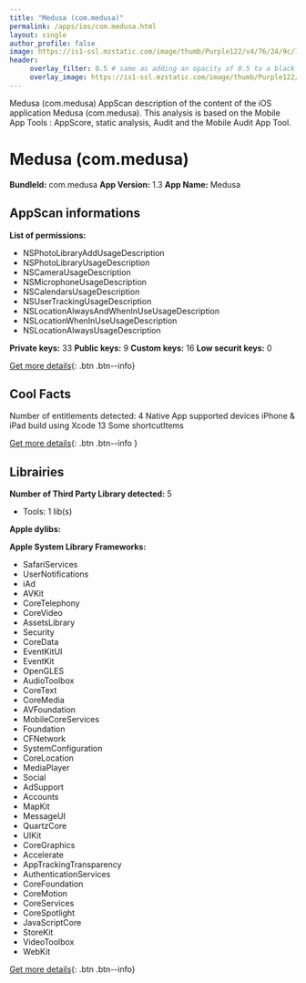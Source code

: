 ```yaml
---
title: "Medusa (com.medusa)"
permalink: /apps/ios/com.medusa.html
layout: single
author_profile: false
image: https://is1-ssl.mzstatic.com/image/thumb/Purple122/v4/76/24/9c/76249cff-8eb2-646e-4193-6828945712aa/AppIcon-1x_U007emarketing-0-7-0-85-220.png/512x512bb.jpg
header: 
     overlay_filter: 0.5 # same as adding an opacity of 0.5 to a black background
     overlay_image: https://is1-ssl.mzstatic.com/image/thumb/Purple122/v4/76/24/9c/76249cff-8eb2-646e-4193-6828945712aa/AppIcon-1x_U007emarketing-0-7-0-85-220.png/512x512bb.jpg
---
```

Medusa (com.medusa) AppScan description of the content of the iOS application Medusa (com.medusa). This analysis is based on the Mobile App Tools : AppScore, static analysis, Audit and the Mobile Audit App Tool.

# Medusa (com.medusa)

**BundleId:** com.medusa
**App Version:** 1.3
**App Name:** Medusa


## AppScan informations 

**List of permissions:** 
- NSPhotoLibraryAddUsageDescription
- NSPhotoLibraryUsageDescription
- NSCameraUsageDescription
- NSMicrophoneUsageDescription
- NSCalendarsUsageDescription
- NSUserTrackingUsageDescription
- NSLocationAlwaysAndWhenInUseUsageDescription
- NSLocationWhenInUseUsageDescription
- NSLocationAlwaysUsageDescription
  
  
**Private keys:** 33
**Public keys:** 9
**Custom keys:** 16
**Low securit keys:** 0
  
[Get more details](/pricing.html){: .btn .btn--info}

## Cool Facts

Number of entitlements detected: 4
Native App
supported devices iPhone & iPad
build using Xcode 13
Some shortcutItems 
  
[Get more details](/pricing.html){: .btn .btn--info }

## Librairies 
**Number of Third Party Library detected:** 5
- Tools: 1 lib(s)


**Apple dylibs:**


**Apple System Library Frameworks:**
- SafariServices
- UserNotifications
- iAd
- AVKit
- CoreTelephony
- CoreVideo
- AssetsLibrary
- Security
- CoreData
- EventKitUI
- EventKit
- OpenGLES
- AudioToolbox
- CoreText
- CoreMedia
- AVFoundation
- MobileCoreServices
- Foundation
- CFNetwork
- SystemConfiguration
- CoreLocation
- MediaPlayer
- Social
- AdSupport
- Accounts
- MapKit
- MessageUI
- QuartzCore
- UIKit
- CoreGraphics
- Accelerate
- AppTrackingTransparency
- AuthenticationServices
- CoreFoundation
- CoreMotion
- CoreServices
- CoreSpotlight
- JavaScriptCore
- StoreKit
- VideoToolbox
- WebKit


  
[Get more details](/pricing.html){: .btn .btn--info}

